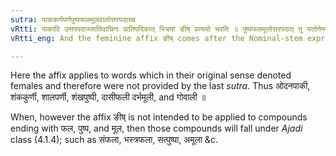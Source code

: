 ```yaml
---
sutra: पाककर्णपर्णपुष्पफलमूलवालोत्तरपदाच्च
vRtti: पाकादि उत्तरपदाज्जातिवाचिनः प्रातिपदिकात् स्त्रियां ङीष् प्रत्ययो भवति ॥ पुष्पफलमूलोत्तरपदात् तु यतोनेष्यते तदजादिषु पठ्यते ॥ यथा सत्प्राक्काण्डप्रान्तशतैकेभ्यः पुष्पात् ॥
vRtti_eng: And the feminine affix ङीष् comes after the Nominal-stem expressive of _jati_, followed by the following, पाक 'cooked', कर्ण 'ear', पर्ण 'leaf', पुष्प 'flower', फल 'fruit', मूल 'root', and वाल 'youth'.

---
```

Here the affix applies to words which in their original sense denoted females and therefore were not provided by the last _sutra_. Thus ओदनपाकी, शंककुर्णी, शालपर्णी, शंखपुष्पी, दासीफली दर्भमूली, and गोवाली ॥

When, however the affix ङीष् is not intended to be applied to compounds ending with फल, पुष्प, and मूल, then those compounds will fall under _Ajadi_ class (4.1.4); such as संफला, भस्त्रफला, सत्पुष्पा, अमूला &c.